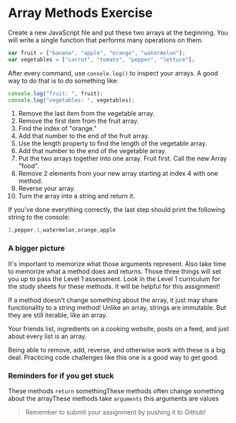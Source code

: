 # Array Methods Exercise

Create a new JavaScript file and put these two arrays at the beginning. You will write a single function that performs many operations on them.

```jsx
var fruit = ["banana", "apple", "orange", "watermelon"];
var vegetables = ["carrot", "tomato", "pepper", "lettuce"];

```

After every command, use `console.log()` to inspect your arrays. A good way to do that is to do something like:

```jsx
console.log("fruit: ", fruit);
console.log("vegetables: ", vegetables);

```

1. Remove the last item from the vegetable array.
2. Remove the first item from the fruit array.
3. Find the index of "orange."
4. Add that number to the end of the fruit array.
5. Use the length property to find the length of the vegetable array.
6. Add that number to the end of the vegetable array.
7. Put the two arrays together into one array. Fruit first. Call the new Array "food".
8. Remove 2 elements from your new array starting at index 4 with one method.
9. Reverse your array.
10. Turn the array into a string and return it.

If you've done everything correctly, the last step should print the following string to the console:

```jsx
3,pepper,1,watermelon,orange,apple

```

### **A bigger picture**

It's important to memorize what those arguments represent. Also take time to memorize what a method does and returns. Those three things will set you up to pass the Level 1 assessment. Look in the Level 1 curriculum for the study sheets for these methods. It will be helpful for this assignment!

If a method doesn't change something about the array, it just may share functionality to a string method! Unlike an array, strings are immutable. But they are still iterable, like an array.

Your friends list, ingredients on a cooking website, posts on a feed, and just about every list is an array.

Being able to remove, add, reverse, and otherwise work with these is a big deal. Practicing code challenges like this one is a good way to get good.

### **Reminders for if you get stuck**

These methods `return` somethingThese methods often change something about the arrayThese methods take `arguments` this arguments are values

> Remember to submit your assignment by pushing it to Github!
